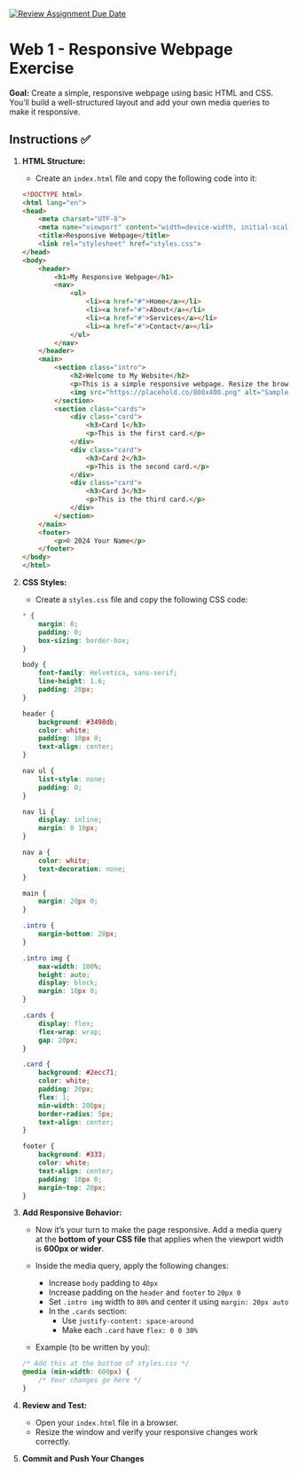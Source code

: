 [![Review Assignment Due Date](https://classroom.github.com/assets/deadline-readme-button-22041afd0340ce965d47ae6ef1cefeee28c7c493a6346c4f15d667ab976d596c.svg)](https://classroom.github.com/a/irvkwYUR)
# Web 1 - Responsive Webpage Exercise

**Goal:** Create a simple, responsive webpage using basic HTML and CSS. You’ll build a well-structured layout and add your own media queries to make it responsive.

## Instructions ✅

1. **HTML Structure:**
    - Create an `index.html` file and copy the following code into it:

    ```html
    <!DOCTYPE html>
    <html lang="en">
    <head>
        <meta charset="UTF-8">
        <meta name="viewport" content="width=device-width, initial-scale=1.0">
        <title>Responsive Webpage</title>
        <link rel="stylesheet" href="styles.css">
    </head>
    <body>
        <header>
            <h1>My Responsive Webpage</h1>
            <nav>
                <ul>
                    <li><a href="#">Home</a></li>
                    <li><a href="#">About</a></li>
                    <li><a href="#">Services</a></li>
                    <li><a href="#">Contact</a></li>
                </ul>
            </nav>
        </header>
        <main>
            <section class="intro">
                <h2>Welcome to My Website</h2>
                <p>This is a simple responsive webpage. Resize the browser window to see the effect!</p>
                <img src="https://placehold.co/800x400.png" alt="Sample Image">
            </section>
            <section class="cards">
                <div class="card">
                    <h3>Card 1</h3>
                    <p>This is the first card.</p>
                </div>
                <div class="card">
                    <h3>Card 2</h3>
                    <p>This is the second card.</p>
                </div>
                <div class="card">
                    <h3>Card 3</h3>
                    <p>This is the third card.</p>
                </div>
            </section>
        </main>
        <footer>
            <p>© 2024 Your Name</p>
        </footer>
    </body>
    </html>
    ```

2. **CSS Styles:**
    - Create a `styles.css` file and copy the following CSS code:

    ```css
    * {
        margin: 0;
        padding: 0;
        box-sizing: border-box;
    }

    body {
        font-family: Helvetica, sans-serif;
        line-height: 1.6;
        padding: 20px;
    }

    header {
        background: #3498db;
        color: white;
        padding: 10px 0;
        text-align: center;
    }

    nav ul {
        list-style: none;
        padding: 0;
    }

    nav li {
        display: inline;
        margin: 0 10px;
    }

    nav a {
        color: white;
        text-decoration: none;
    }

    main {
        margin: 20px 0;
    }

    .intro {
        margin-bottom: 20px;
    }

    .intro img {
        max-width: 100%;
        height: auto;
        display: block;
        margin: 10px 0;
    }

    .cards {
        display: flex;
        flex-wrap: wrap;
        gap: 20px;
    }

    .card {
        background: #2ecc71;
        color: white;
        padding: 20px;
        flex: 1;
        min-width: 200px;
        border-radius: 5px;
        text-align: center;
    }

    footer {
        background: #333;
        color: white;
        text-align: center;
        padding: 10px 0;
        margin-top: 20px;
    }
    ```

3. **Add Responsive Behavior:**
    - Now it’s your turn to make the page responsive. Add a media query at the **bottom of your CSS file** that applies when the viewport width is **600px or wider**.
    - Inside the media query, apply the following changes:
        - Increase `body` padding to `40px`
        - Increase padding on the `header` and `footer` to `20px 0`
        - Set `.intro img` width to `80%` and center it using `margin: 20px auto`
        - In the `.cards` section:
            - Use `justify-content: space-around`
            - Make each `.card` have `flex: 0 0 30%`

    - Example (to be written by you):

    ```css
    /* Add this at the bottom of styles.css */
    @media (min-width: 600px) {
        /* Your changes go here */
    }
    ```

4. **Review and Test:**
    - Open your `index.html` file in a browser.
    - Resize the window and verify your responsive changes work correctly.

5. **Commit and Push Your Changes**
